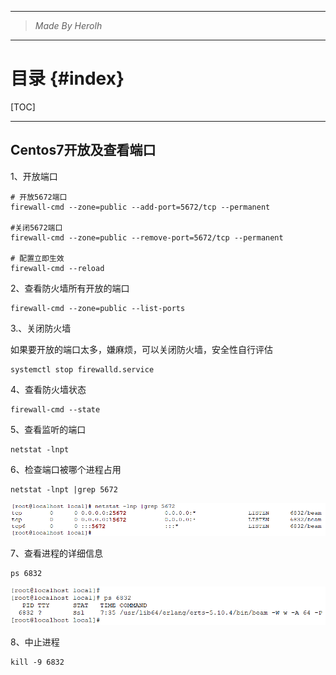----------------------------------------------
> *Made By Herolh*
----------------------------------------------

# 目录 {#index}
[TOC]











--------------------------------------------

##  Centos7开放及查看端口

1、开放端口

```shell
# 开放5672端口
firewall-cmd --zone=public --add-port=5672/tcp --permanent   

#关闭5672端口
firewall-cmd --zone=public --remove-port=5672/tcp --permanent  

# 配置立即生效
firewall-cmd --reload   
```



2、查看防火墙所有开放的端口

```shell
firewall-cmd --zone=public --list-ports
```



3.、关闭防火墙

如果要开放的端口太多，嫌麻烦，可以关闭防火墙，安全性自行评估

```shell
systemctl stop firewalld.service
```



 

4、查看防火墙状态

```shell
firewall-cmd --state
```



 

5、查看监听的端口

```
netstat -lnpt
```





6、检查端口被哪个进程占用

```shell
netstat -lnpt |grep 5672
```

![img](.assets/1336432-20190302104128381-1210567174.png)

 

7、查看进程的详细信息

```shell
ps 6832
```

![img](.assets/1336432-20190302104342651-779103690.png)

 

8、中止进程

```shell
kill -9 6832
```









